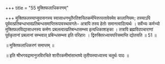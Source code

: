 +++
title = "55 मुक्तिफलाधिकरणम्"

+++
मुक्तिफलस्याप्युपासनस्य स्वासाधनभूतैरतिशयितकर्मभिरुत्पत्तावेवमेव कालानियमः; तस्याऽपि पूर्ववत्प्रतिबन्धाभावप्रतिबन्धसमाप्तिरूपावस्थावगतेः- अत्रापि तस्य हेतोः समानत्वादित्यर्थः । सर्वेभ्यः कर्मभ्यो मुक्तिफलविद्यासाधनस्य कर्मणः प्रबलत्वात्प्रतिबन्धासम्भव इत्यधिकाशङ्का । तत्रापि ब्रह्मविदपचाराणां पूर्वकृतानां प्रबलानां सम्भवात् प्रबिन्धसम्भव इति परिहारः । द्विरुक्तिरध्यायपरिसमाप्ति द्योतयति ॥ 51 ॥

॥ मुक्तिफलाधिकरणं समाप्तम् ॥

॥ इति श्रीभगवद्रामानुजविरचिते शारीरकमीमांसाभाष्ये तृतीयस्याध्यास्य चतुर्थः पादः ॥
